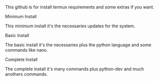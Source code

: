 This github is for install termux requirements and some extras if you want.


Minimum Install

This minimum install it's the necessaries updates for the system.

Basic Install

The basic install it's the necessaries plus the python language and some commands like nano.

Complete Install

The complete install it's many commands plus python-dev and much anothers commands.
